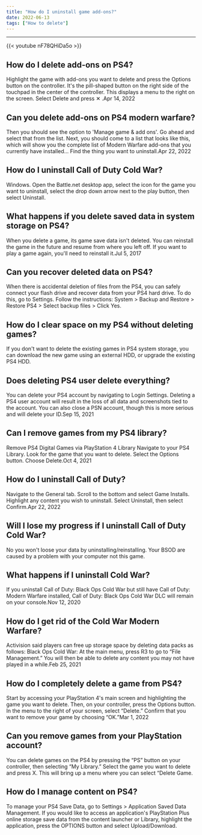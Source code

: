 ```yaml
---
title: "How do I uninstall game add-ons?"
date: 2022-06-13
tags: ["How to delete"]
---
```


---
{{< youtube nF78QHiDa5o >}}
## How do I delete add-ons on PS4?
Highlight the game with add-ons you want to delete and press the Options button on the controller. It's the pill-shaped button on the right side of the touchpad in the center of the controller. This displays a menu to the right on the screen. Select Delete and press ✕ .Apr 14, 2022

## Can you delete add-ons on PS4 modern warfare?
Then you should see the option to 'Manage game & add ons'. Go ahead and select that from the list. Next, you should come to a list that looks like this, which will show you the complete list of Modern Warfare add-ons that you currently have installed... Find the thing you want to uninstall.Apr 22, 2022

## How do I uninstall Call of Duty Cold War?
Windows. Open the Battle.net desktop app, select the icon for the game you want to uninstall, select the drop down arrow next to the play button, then select Uninstall.

## What happens if you delete saved data in system storage on PS4?
When you delete a game, its game save data isn't deleted. You can reinstall the game in the future and resume from where you left off. If you want to play a game again, you'll need to reinstall it.Jul 5, 2017

## Can you recover deleted data on PS4?
When there is accidental deletion of files from the PS4, you can safely connect your flash drive and recover data from your PS4 hard drive. To do this, go to Settings. Follow the instructions: System > Backup and Restore > Restore PS4 > Select backup files > Click Yes.

## How do I clear space on my PS4 without deleting games?
If you don't want to delete the existing games in PS4 system storage, you can download the new game using an external HDD, or upgrade the existing PS4 HDD.

## Does deleting PS4 user delete everything?
You can delete your PS4 account by navigating to Login Settings. Deleting a PS4 user account will result in the loss of all data and screenshots tied to the account. You can also close a PSN account, though this is more serious and will delete your ID.Sep 15, 2021

## Can I remove games from my PS4 library?
Remove PS4 Digital Games via PlayStation 4 Library Navigate to your PS4 Library. Look for the game that you want to delete. Select the Options button. Choose Delete.Oct 4, 2021

## How do I uninstall Call of Duty?
Navigate to the General tab. Scroll to the bottom and select Game Installs. Highlight any content you wish to uninstall. Select Uninstall, then select Confirm.Apr 22, 2022

## Will I lose my progress if I uninstall Call of Duty Cold War?
No you won't loose your data by uninstalling/reinstalling. Your BSOD are caused by a problem with your computer not this game.

## What happens if I uninstall Cold War?
If you uninstall Call of Duty: Black Ops Cold War but still have Call of Duty: Modern Warfare installed, Call of Duty: Black Ops Cold War DLC will remain on your console.Nov 12, 2020

## How do I get rid of the Cold War Modern Warfare?
Activision said players can free up storage space by deleting data packs as follows: Black Ops Cold War: At the main menu, press R3 to go to “File Management.” You will then be able to delete any content you may not have played in a while.Feb 25, 2021

## How do I completely delete a game from PS4?
Start by accessing your PlayStation 4's main screen and highlighting the game you want to delete. Then, on your controller, press the Options button. In the menu to the right of your screen, select “Delete.” Confirm that you want to remove your game by choosing “OK.”Mar 1, 2022

## Can you remove games from your PlayStation account?
You can delete games on the PS4 by pressing the “PS” button on your controller, then selecting “My Library.” Select the game you want to delete and press X. This will bring up a menu where you can select “Delete Game.

## How do I manage content on PS4?
To manage your PS4 Save Data, go to Settings > Application Saved Data Management. If you would like to access an application's PlayStation Plus online storage save data from the content launcher or Library, highlight the application, press the OPTIONS button and select Upload/Download.

